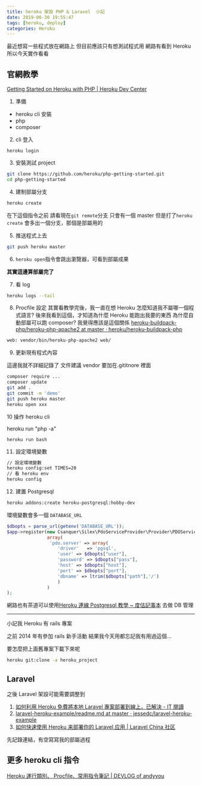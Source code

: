 ```yaml
---
title: heroku 架設 PHP & Laravel  小記
date: 2019-06-30 19:55:47
tags: [heroku, deploy]
categories: Heroku
---
```


最近想寫一些程式放在網路上
但目前應該只有想測試程式用
網路有看到 Heroku
所以今天實作看看

<!--more-->

## 官網教學

[Getting Started on Heroku with PHP | Heroku Dev Center](https://devcenter.heroku.com/articles/getting-started-with-php)

1. 準備

- heroku cli 安裝
- php
- composer

2. cli 登入

`heroku login`

3. 安裝測試 project

```bash
git clone https://github.com/heroku/php-getting-started.git
cd php-getting-started
```

4. 建制部屬分支

```bash
heroku create
```

在下這個指令之前
請看現在`git remote`分支
只會有一個 master
但是打了`heroku create`
會多出一個分支，那個是部屬用的

5. 推送程式上去

```bash
git push heroku master
```

6. `heroku open`指令會跳出瀏覽器，可看到部屬成果

**其實這邊算部屬完了**

7. 看 log

```bash
heroku logs --tail
```

8. Procfile 設定
   其實看教學完後，我一直在想 Heroku 怎麼知道我不屬哪一個程式語言?
   後來我看到這個，才知道為什麼 Heroku 能跑出我要的東西
   為什麼自動部屬可以跑 composer?
   我覺得應該是這個關係 [heroku-buildpack-php/heroku-php-apache2 at master · heroku/heroku-buildpack-php](https://github.com/heroku/heroku-buildpack-php/blob/master/bin/heroku-php-apache2)

```bash
web: vendor/bin/heroku-php-apache2 web/
```

9. 更新現有程式內容

這邊我就不詳細記錄了
文件建議 vendor 要加在.gititnore 裡面

```bash
composer require ...
composer update
git add .
git commit -m 'demo'
git push heroku master
heroku open xxx
```

10 操作 heroku cli

heroku run "php -a"

```
heroku run bash
```

11. 設定環境變數

```bash
// 設定環境變數
heroku config:set TIMES=20
// 看 heroku env
heroku config
```

12. 建置 Postgresql

```bash
heroku addons:create heroku-postgresql:hobby-dev

```

環境變數會多一個 `DATABASE_URL`

```php
$dbopts = parse_url(getenv('DATABASE_URL'));
$app->register(new Csanquer\Silex\PdoServiceProvider\Provider\PDOServiceProvider('pdo'),
               array(
                'pdo.server' => array(
                   'driver'   => 'pgsql',
                   'user' => $dbopts["user"],
                   'password' => $dbopts["pass"],
                   'host' => $dbopts["host"],
                   'port' => $dbopts["port"],
                   'dbname' => ltrim($dbopts["path"],'/')
                   )
               )
);

```

網路也有茶道可以使用[Heroku 連線 Postgresql 教學 ~ 度估記事本](https://daimom3020.blogspot.com/2018/05/heroku-postgresql.html)
去做 DB 管理

---

小記我 Heroku 有 rails 專案

之前 2014 年有參加 rails 新手活動
結果我今天用都忘記我有用過這個...

要怎麼把上面舊專案下載下來呢

```bash
heroku git:clone -a heroku_project
```

## Laravel

之後 Laravel 架設可能需要調整到

1. [如何利用 Heroku 免費將本地 Laravel 專案部署到線上，已解決 - IT 閱讀](https://www.itread01.com/content/1546353248.html)
2. [laravel-heroku-example/readme.md at master · jessedc/laravel-heroku-example](https://github.com/jessedc/laravel-heroku-example/blob/master/readme.md)
3. [如何快速使用 Heroku 来部署你的 Laravel 应用 | Laravel China 社区](https://learnku.com/articles/2602/how-to-quickly-use-heroku-to-deploy-your-laravel-application)

先記錄連結，有空寫寫我的部屬過程

## 更多 heroku cli 指令

[Heroku 運行類別、 Procfile、常用指令筆記 | DEVLOG of andyyou](https://andyyou.github.io/2016/10/31/process-types-and-profile/)
